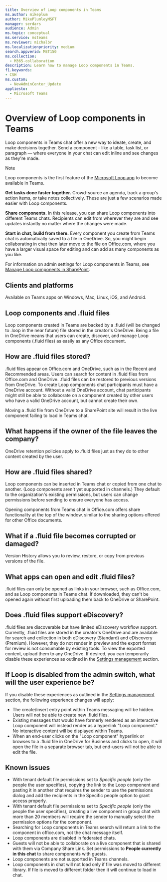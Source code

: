```yaml
---
title: Overview of Loop components in Teams
ms.author: mikeplum
author: MikePlumleyMSFT
manager: serdars
audience: Admin
ms.topic: conceptual
ms.service: msteams
ms.reviewer: michalbr
ms.localizationpriority: medium
search.appverid: MET150
ms.collection: 
  - M365-collaboration
description: Learn how to manage Loop components in Teams.
f1.keywords:
- CSH
ms.custom: 
  - NewAdminCenter_Update
appliesto: 
  - Microsoft Teams
---
```


# Overview of Loop components in Teams

Loop components in Teams chat offer a new way to ideate, create, and make decisions together. Send a component - like a table, task list, or paragraph — where everyone in your chat can edit inline and see changes as they're made. 

> [!Note]
> Loop components is the first feature of the [Microsoft Loop app](https://www.microsoft.com/en-us/microsoft-loop) to become available in Teams. 

**Get tasks done faster together.** Crowd-source an agenda, track a group's action items, or take notes collectively. These are just a few scenarios made easier with Loop components.

**Share components.** In this release, you can share Loop components into different Teams chats. Recipients can edit from wherever they are and see updates instantly no matter where the changes were made.

**Start in chat, build from there.** Every component you create from Teams chat is automatically saved to a file in OneDrive. So, you might begin collaborating in chat then later move to the file on Office.com, where you have a larger visual space for editing and can add as many components as you like.

For information on admin settings for Loop components in Teams, see [Manage Loop components in SharePoint](/sharepoint/manage-loop-components).

## Clients and platforms

Available on Teams apps on Windows, Mac, Linux, iOS, and Android.

## Loop components and .fluid files

Loop components created in Teams are backed by a .fluid (will be changed to .loop in the near future) file stored in the creator's OneDrive. Being a file in OneDrive means that users can create, discover, and manage Loop components (.fluid files) as easily as any Office document. 

## How are .fluid files stored?

.fluid files appear on Office.com and OneDrive, such as in the Recent and Recommended areas. Users can search for content in .fluid files from Office.com and OneDrive. .fluid files can be restored to previous versions from OneDrive. To create Loop components chat participants must have a OneDrive account. Without a valid OneDrive account, chat participants might still be able to collaborate on a component created by other users who have a valid OneDrive account, but cannot create their own. 

Moving a .fluid file from OneDrive to a SharePoint site will result in the live component failing to load in Teams chat.

## What happens if the owner of the file leaves the company?

OneDrive retention policies apply to .fluid files just as they do to other content created by the user.

## How are .fluid files shared?

Loop components can be inserted in Teams chat or copied from one chat to another. (Loop components aren't yet supported in channels.) They default to the organization's existing permissions, but users can change permissions before sending to ensure everyone has access.

Opening components from Teams chat in Office.com offers share functionality at the top of the window, similar to the sharing options offered for other Office documents.

## What if a .fluid file becomes corrupted or damaged?

Version History allows you to review, restore, or copy from previous versions of the file.

## What apps can open and edit .fluid files?

.fluid files can only be opened as links in your browser, such as Office.com, and as Loop components in Teams chat. If downloaded, they can't be opened again without first uploading them back to OneDrive or SharePoint.

## Does .fluid files support eDiscovery?

.fluid files are discoverable but have limited eDiscovery workflow support. Currently, .fluid files are stored in the creator's OneDrive and are available for search and collection in both eDiscovery (Standard) and eDiscovery (Premium). However, they do not render in preview and the export format for review is not consumable by existing tools. To view the exported content, upload them to any OneDrive. If desired, you can temporarily disable these experiences as outlined in the [Settings management](/sharepoint/manage-loop-components#settings-management) section.

## If Loop is disabled from the admin switch, what will the user experience be?

If you disable these experiences as outlined in the [Settings management](/sharepoint/manage-loop-components#settings-management) section, the following experience changes will apply:

- The create/insert entry point within Teams messaging will be hidden. Users will not be able to create new .fluid files.
- Existing messages that would have formerly rendered as an interactive Loop component will instead render as a hyperlink "Loop component." No interactive content will be displayed within Teams.
- When an end-user clicks on the "Loop component" hyperlink or browses to a .fluid file in OneDrive for Business and clicks to open, it will open the file in a separate browser tab, but end-users will not be able to edit the file.

## Known issues

- With tenant default file permissions set to *Specific people* (only the people the user specifies), copying the link to the Loop component and pasting it in another chat requires the sender to use the permissions dialog and add the recipients in the Specific people option to grant access properly.
- With tenant default file permissions set to *Specific people* (only the people the user specifies), creating a live component in group chat with more than 20 members will require the sender to manually select the permission options for the component.
- Searching for Loop components in Teams search will return a link to the component in office.com, not the chat message itself.
- Loop components are disabled in federated chats.
- Guests will not be able to collaborate on a live component that is shared with them via Company Share Link. Set permissions to **People currently in this chat** to share components with guests.
- Loop components are not supported in Teams channels.
- Loop components in chat will not load only if file was moved to different library. If file is moved to different folder then it will continue to load in chat.
